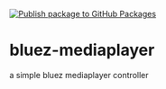 [![Publish package to GitHub Packages](https://github.com/aliedperezmartinez/bluez-mediaplayer/actions/workflows/release-package.yml/badge.svg)](https://github.com/aliedperezmartinez/bluez-mediaplayer/actions/workflows/release-package.yml)

# bluez-mediaplayer
a simple bluez mediaplayer controller

